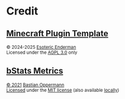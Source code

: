 # Credit

## [Minecraft Plugin Template][template]

<sup>&copy; 2024-2025 [Esoteric Enderman][template-author]</sup>\
<sup>Licensed under the [AGPL 3.0][template-license] only</sup>

## [bStats Metrics][bstats-metrics]

<sup>[&copy; 2021][bstats-metrics-copyright] [Bastian Oppermann][bstats-metrics-author]</sup>\
<sup>[Licensed][bstats-metrics-copyright-statement] under the [MIT license][bstats-metrics-license] (also available [locally][bstats-metrics-license-local])

<!-- Link aliases -->

<!-- Credits -->

[template]: https://github.com/esoterictemplates/minecraft-plugin-template
[template-author]: https://enderman.dev
[template-license]: /LICENSE

[bstats-metrics]: https://github.com/Bastian/bstats-metrics/tree/v3.0.2
[bstats-metrics-copyright]: https://github.com/Bastian/bstats-metrics/blob/v3.0.2/LICENSE#L3
[bstats-metrics-author]: https://github.com/Bastian
[bstats-metrics-copyright-statement]: https://github.com/Bastian/bstats-metrics/tree/v3.0.2?tab=License-1-ov-file
[bstats-metrics-license]: https://github.com/Bastian/bstats-metrics/blob/v3.0.2/LICENSE
[bstats-metrics-license-local]: ./assets/text/licenses/MIT
